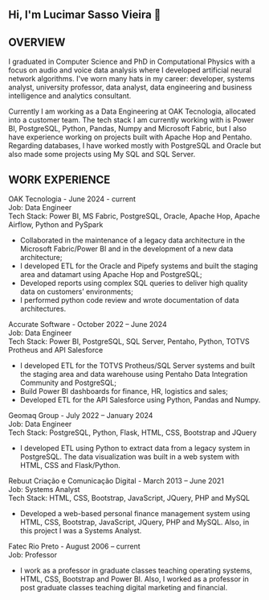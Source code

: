 ## Hi, I'm Lucimar Sasso Vieira 👋
OVERVIEW
------------------------------------------------------------------------------------------------------------------------------
I graduated in Computer Science and PhD in Computational Physics with a focus on audio and voice data analysis where I developed artificial neural network algorithms. I've worn many hats in my career: developer, systems analyst, university professor, data analyst, data engineering and business intelligence and analytics consultant.

Currently I am working as a Data Engineering at OAK Tecnologia, allocated into a customer team. The tech stack I am currently working with is Power BI, PostgreSQL, Python, Pandas, Numpy and Microsoft Fabric, but I also have experience working on projects built with Apache Hop and Pentaho. Regarding databases, I have worked mostly with PostgreSQL and Oracle but also made some projects using My SQL and SQL Server.  

WORK EXPERIENCE  
------------------------------------------------------------------------------------------------------------------------------
OAK Tecnologia - June 2024 - current<br>
Job: Data Engineer<br> 
Tech Stack: Power BI, MS Fabric, PostgreSQL, Oracle, Apache Hop, Apache Airflow, Python and PySpark
<ul>
<li>Collaborated in the maintenance of a legacy data architecture in the Microsoft Fabric/Power BI and in the development of a new data architecture;</li>
<li>I developed ETL for the Oracle and Pipefy systems and built the staging area and datamart using Apache Hop and PostgreSQL;</li>
<li>Developed reports using complex SQL queries to deliver high quality data on customers’ environments;</li>
<li>I performed python code review and wrote documentation of data architectures.</li>
</ul>

Accurate Software - October 2022 – June 2024<br>
Job: Data Engineer<br>
Tech Stack: Power BI, PostgreSQL, SQL Server, Pentaho, Python, TOTVS Protheus and API Salesforce
<ul>
<li>I developed ETL for the TOTVS Protheus/SQL Server systems and built the staging area and data warehouse using Pentaho Data Integration Community and PostgreSQL;</li> 
<li>Build Power BI dashboards for finance, HR, logistics and sales;</li>
<li>Developed ETL for the API Salesforce using Python, Pandas and Numpy.</li>
</ul>

Geomaq Group - July 2022 – January 2024<br>
Job: Data Engineer<br>
Tech Stack: PostgreSQL, Python, Flask, HTML, CSS, Bootstrap and JQuery
<ul>
<li>I developed ETL using Python to extract data from a legacy system in PostgreSQL. The data visualization was built in a web system with HTML, CSS and Flask/Python.</li>
</ul>

Rebuut Criação e Comunicação Digital - March 2013 – June 2021<br>
Job: Systems Analyst<br> 
Tech Stack: HTML, CSS, Bootstrap, JavaScript, JQuery, PHP and MySQL
<ul>
<li>Developed a web-based personal finance management system using HTML, CSS, Bootstrap, JavaScript, JQuery, PHP and MySQL. Also, in this project I was a Systems Analyst.</li>
</ul>

Fatec Rio Preto - August 2006 – current<br>
Job: Professor<br>
<ul>
<li>I work as a professor in graduate classes teaching operating systems, HTML, CSS, Bootstrap and Power BI. Also, I worked as a professor in post graduate classes teaching digital marketing and financial.</li>
</ul>

